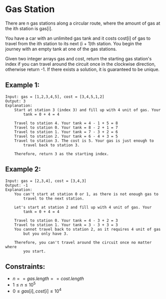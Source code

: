 # Gas Station

There are n gas stations along a circular route, where the amount of gas at  
the ith station is gas[i].

You have a car with an unlimited gas tank and it costs cost[i] of gas to  
travel from the ith station to its next (i + 1)th station. You begin the  
journey with an empty tank at one of the gas stations.

Given two integer arrays gas and cost, return the starting gas station's  
index if you can travel around the circuit once in the clockwise direction,  
otherwise return -1. If there exists a solution, it is guaranteed to be unique.

 

## Example 1:

    Input: gas = [1,2,3,4,5], cost = [3,4,5,1,2]
    Output: 3
    Explanation:
        Start at station 3 (index 3) and fill up with 4 unit of gas. Your 
            tank = 0 + 4 = 4

        Travel to station 4. Your tank = 4 - 1 + 5 = 8
        Travel to station 0. Your tank = 8 - 2 + 1 = 7
        Travel to station 1. Your tank = 7 - 3 + 2 = 6
        Travel to station 2. Your tank = 6 - 4 + 3 = 5
        Travel to station 3. The cost is 5. Your gas is just enough to 
            travel back to station 3.

        Therefore, return 3 as the starting index.

## Example 2:

    Input: gas = [2,3,4], cost = [3,4,3]
    Output: -1
    Explanation:
        You can't start at station 0 or 1, as there is not enough gas to 
            travel to the next station.

        Let's start at station 2 and fill up with 4 unit of gas. Your 
            tank = 0 + 4 = 4

        Travel to station 0. Your tank = 4 - 3 + 2 = 3
        Travel to station 1. Your tank = 3 - 3 + 3 = 3
        You cannot travel back to station 2, as it requires 4 unit of gas 
            but you only have 3.

        Therefore, you can't travel around the circuit once no matter where 
            you start.

        
 

## Constraints:

* $n == gas.length == cost.length$
* $1 \le n \le 10^5$
* $0 \le gas[i], cost[i] \le 10^4$

